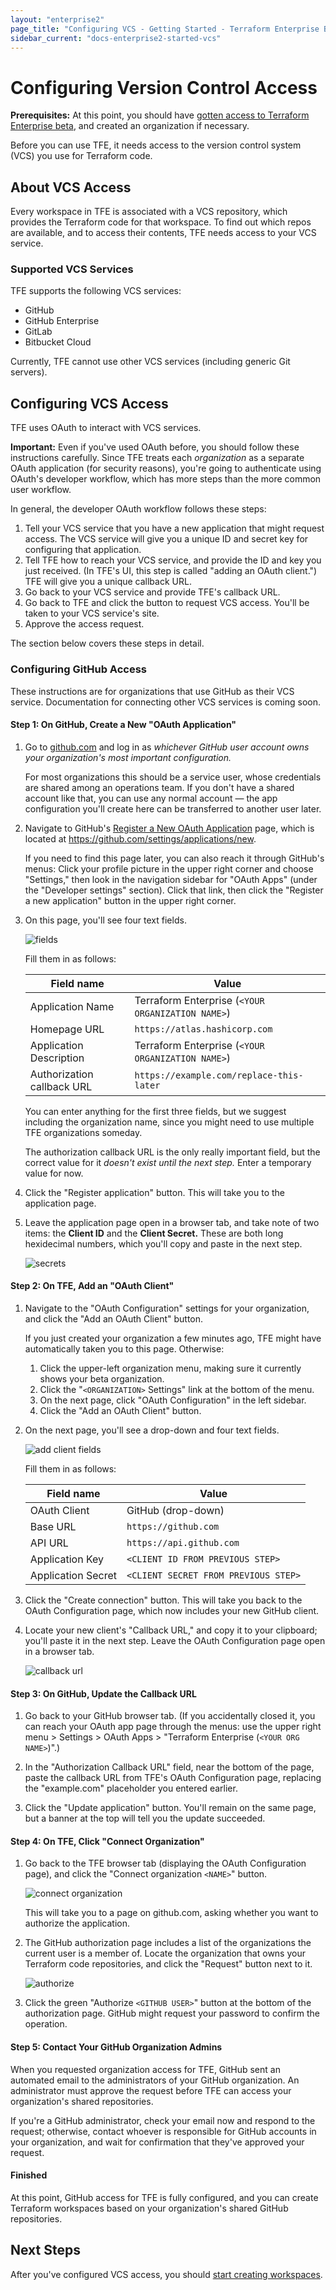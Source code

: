 ```yaml
---
layout: "enterprise2"
page_title: "Configuring VCS - Getting Started - Terraform Enterprise Beta"
sidebar_current: "docs-enterprise2-started-vcs"
---
```


# Configuring Version Control Access

**Prerequisites:** At this point, you should have [gotten access to Terraform Enterprise beta](./access.html), and created an organization if necessary.

Before you can use TFE, it needs access to the version control system (VCS) you use for Terraform code.

## About VCS Access

Every workspace in TFE is associated with a VCS repository, which provides the Terraform code for that workspace. To find out which repos are available, and to access their contents, TFE needs access to your VCS service.

### Supported VCS Services

TFE supports the following VCS services:

- GitHub
- GitHub Enterprise
- GitLab
- Bitbucket Cloud

<!-- - Bitbucket Server -->

Currently, TFE cannot use other VCS services (including generic Git servers).

## Configuring VCS Access

TFE uses OAuth to interact with VCS services.

**Important:** Even if you've used OAuth before, you should follow these instructions carefully. Since TFE treats each _organization_ as a separate OAuth application (for security reasons), you're going to authenticate using OAuth's developer workflow, which has more steps than the more common user workflow.

In general, the developer OAuth workflow follows these steps:

1. Tell your VCS service that you have a new application that might request access. The VCS service will give you a unique ID and secret key for configuring that application.
1. Tell TFE how to reach your VCS service, and provide the ID and key you just received. (In TFE's UI, this step is called "adding an OAuth client.") TFE will give you a unique callback URL.
1. Go back to your VCS service and provide TFE's callback URL.
1. Go back to TFE and click the button to request VCS access. You'll be taken to your VCS service's site.
1. Approve the access request.

The section below covers these steps in detail.

### Configuring GitHub Access

These instructions are for organizations that use GitHub as their VCS service. Documentation for connecting other VCS services is coming soon.

#### Step 1: On GitHub, Create a New "OAuth Application"

1. Go to [github.com](https://github.com) and log in as _whichever GitHub user account owns your organization's most important configuration._

    For most organizations this should be a service user, whose credentials are shared among an operations team. If you don't have a shared account like that, you can use any normal account — the app configuration you'll create here can be transferred to another user later.

2. Navigate to GitHub's [Register a New OAuth Application](https://github.com/settings/applications/new) page, which is located at <https://github.com/settings/applications/new>.

    If you need to find this page later, you can also reach it through GitHub's menus: Click your profile picture in the upper right corner and choose "Settings," then look in the navigation sidebar for "OAuth Apps" (under the "Developer settings" section). Click that link, then click the "Register a new application" button in the upper right corner.

3. On this page, you'll see four text fields.

    ![fields](./images/vcs-gh-fields-empty.png)

    Fill them in as follows:

    Field name                 | Value
    ---------------------------|--------------------------------------------------
    Application Name           | Terraform Enterprise (`<YOUR ORGANIZATION NAME>`)
    Homepage URL               | `https://atlas.hashicorp.com`
    Application Description    | Terraform Enterprise (`<YOUR ORGANIZATION NAME>`)
    Authorization callback URL | `https://example.com/replace-this-later`

    You can enter anything for the first three fields, but we suggest including the organization name, since you might need to use multiple TFE organizations someday.

    The authorization callback URL is the only really important field, but the correct value for it _doesn't exist until the next step._ Enter a temporary value for now.

4. Click the "Register application" button. This will take you to the application page.

5. Leave the application page open in a browser tab, and take note of two items: the **Client ID** and the **Client Secret.** These are both long hexidecimal numbers, which you'll copy and paste in the next step.

    ![secrets](./images/vcs-gh-secrets.png)

#### Step 2: On TFE, Add an "OAuth Client"

1. Navigate to the "OAuth Configuration" settings for your organization, and click the "Add an OAuth Client" button.

    If you just created your organization a few minutes ago, TFE might have automatically taken you to this page. Otherwise:

    1. Click the upper-left organization menu, making sure it currently shows your beta organization.
    1. Click the "`<ORGANIZATION>` Settings" link at the bottom of the menu.
    1. On the next page, click "OAuth Configuration" in the left sidebar.
    1. Click the "Add an OAuth Client" button.

2. On the next page, you'll see a drop-down and four text fields.

    ![add client fields](./images/vcs-tfe-add-client-fields.png)

    Fill them in as follows:

    Field name         | Value
    -------------------|-------------------------------------
    OAuth Client       | GitHub (drop-down)
    Base URL           | `https://github.com`
    API URL            | `https://api.github.com`
    Application Key    | `<CLIENT ID FROM PREVIOUS STEP>`
    Application Secret | `<CLIENT SECRET FROM PREVIOUS STEP>`

3. Click the "Create connection" button. This will take you back to the OAuth Configuration page, which now includes your new GitHub client.

4. Locate your new client's "Callback URL," and copy it to your clipboard; you'll paste it in the next step. Leave the OAuth Configuration page open in a browser tab.

    ![callback url](./images/vcs-tfe-callback-url.png)

#### Step 3: On GitHub, Update the Callback URL

1. Go back to your GitHub browser tab. (If you accidentally closed it, you can reach your OAuth app page through the menus: use the upper right menu > Settings > OAuth Apps > "Terraform Enterprise (`<YOUR ORG NAME>`)".)

2. In the "Authorization Callback URL" field, near the bottom of the page, paste the callback URL from TFE's OAuth Configuration page, replacing the "example.com" placeholder you entered earlier.

3. Click the "Update application" button. You'll remain on the same page, but a banner at the top will tell you the update succeeded.

#### Step 4: On TFE, Click "Connect Organization"

1. Go back to the TFE browser tab (displaying the OAuth Configuration page), and click the "Connect organization `<NAME>`" button.

    ![connect organization](./images/vcs-tfe-connect-orgname.png)

    This will take you to a page on github.com, asking whether you want to authorize the application.

2. The GitHub authorization page includes a list of the organizations the current user is a member of. Locate the organization that owns your Terraform code repositories, and click the "Request" button next to it.

    ![authorize](./images/vcs-github-authorize.png)

3. Click the green "Authorize `<GITHUB USER>`" button at the bottom of the authorization page. GitHub might request your password to confirm the operation.

#### Step 5: Contact Your GitHub Organization Admins

When you requested organization access for TFE, GitHub sent an automated email to the administrators of your GitHub organization. An administrator must approve the request before TFE can access your organization's shared repositories.

If you're a GitHub administrator, check your email now and respond to the request; otherwise, contact whoever is responsible for GitHub accounts in your organization, and wait for confirmation that they've approved your request.

#### Finished

At this point, GitHub access for TFE is fully configured, and you can create Terraform workspaces based on your organization's shared GitHub repositories.

## Next Steps

After you've configured VCS access, you should [start creating workspaces](./workspaces.html).
